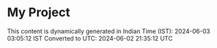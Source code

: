 # My Project

This content is dynamically generated in Indian Time (IST): 2024-06-03 03:05:12 IST
Converted to UTC: 2024-06-02 21:35:12 UTC
